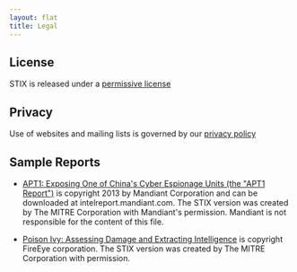 ```yaml
---
layout: flat
title: Legal
---
```


## License
STIX is released under a [permissive license](http://stix.mitre.org/about/termsofuse.html)

## Privacy
Use of websites and mailing lists is governed by our [privacy policy](http://stix.mitre.org/about/privacy_policy.html)

## Sample Reports
- [APT1: Exposing One of China's Cyber Espionage Units (the "APT1 Report")](http://intelreport.mandiant.com/)
is copyright 2013 by Mandiant Corporation and can be downloaded at 
intelreport.mandiant.com. The STIX version was created
by The MITRE Corporation with Mandiant's
permission.  Mandiant is not responsible for the content of this file.

- [Poison Ivy: Assessing Damage and Extracting Intelligence](https://www.fireeye.com/resources/pdfs/fireeye-poison-ivy-report.pdf) is copyright FireEye corporation. The STIX version was created by The MITRE Corporation with permission.
